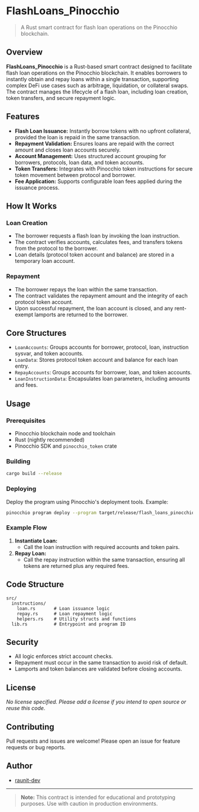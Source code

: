 # FlashLoans_Pinocchio

> A Rust smart contract for flash loan operations on the Pinocchio blockchain.

## Overview

**FlashLoans_Pinocchio** is a Rust-based smart contract designed to facilitate flash loan operations on the Pinocchio blockchain. It enables borrowers to instantly obtain and repay loans within a single transaction, supporting complex DeFi use cases such as arbitrage, liquidation, or collateral swaps. The contract manages the lifecycle of a flash loan, including loan creation, token transfers, and secure repayment logic.

## Features

- **Flash Loan Issuance:** Instantly borrow tokens with no upfront collateral, provided the loan is repaid in the same transaction.
- **Repayment Validation:** Ensures loans are repaid with the correct amount and closes loan accounts securely.
- **Account Management:** Uses structured account grouping for borrowers, protocols, loan data, and token accounts.
- **Token Transfers:** Integrates with Pinocchio token instructions for secure token movement between protocol and borrower.
- **Fee Application:** Supports configurable loan fees applied during the issuance process.

## How It Works

### Loan Creation

- The borrower requests a flash loan by invoking the loan instruction.
- The contract verifies accounts, calculates fees, and transfers tokens from the protocol to the borrower.
- Loan details (protocol token account and balance) are stored in a temporary loan account.

### Repayment

- The borrower repays the loan within the same transaction.
- The contract validates the repayment amount and the integrity of each protocol token account.
- Upon successful repayment, the loan account is closed, and any rent-exempt lamports are returned to the borrower.

## Core Structures

- `LoanAccounts`: Groups accounts for borrower, protocol, loan, instruction sysvar, and token accounts.
- `LoanData`: Stores protocol token account and balance for each loan entry.
- `RepayAccounts`: Groups accounts for borrower, loan, and token accounts.
- `LoanInstructionData`: Encapsulates loan parameters, including amounts and fees.

## Usage

### Prerequisites

- Pinocchio blockchain node and toolchain
- Rust (nightly recommended)
- Pinocchio SDK and `pinocchio_token` crate

### Building

```sh
cargo build --release
```

### Deploying

Deploy the program using Pinocchio's deployment tools. Example:

```sh
pinocchio program deploy --program target/release/flash_loans_pinocchio.so
```

### Example Flow

1. **Instantiate Loan:**
   - Call the loan instruction with required accounts and token pairs.
2. **Repay Loan:**
   - Call the repay instruction within the same transaction, ensuring all tokens are returned plus any required fees.

## Code Structure

```
src/
  instructions/
    loan.rs       # Loan issuance logic
    repay.rs      # Loan repayment logic
    helpers.rs    # Utility structs and functions
  lib.rs          # Entrypoint and program ID
```

## Security

- All logic enforces strict account checks.
- Repayment must occur in the same transaction to avoid risk of default.
- Lamports and token balances are validated before closing accounts.

## License

*No license specified. Please add a license if you intend to open source or reuse this code.*

## Contributing

Pull requests and issues are welcome! Please open an issue for feature requests or bug reports.

## Author

- [raunit-dev](https://github.com/raunit-dev)

---

> **Note:** This contract is intended for educational and prototyping purposes. Use with caution in production environments.
